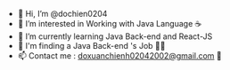 - 👋 Hi, I’m @dochien0204
- 👀 I’m interested in Working with Java Language ☕
- 🌱 I’m currently learning Java Back-end and React-JS
- 💞️ I'm finding a Java Back-end 's Job 👨‍💼
- 📫 Contact me : doxuanchienh02042002@gmail.com 💼

<!---
dochien0204/dochien0204 is a ✨ special ✨ repository because its `README.md` (this file) appears on your GitHub profile.
You can click the Preview link to take a look at your changes.
--->
